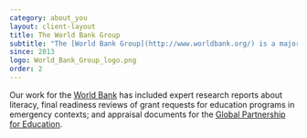 ```yaml
---
category: about_you
layout: client-layout
title: The World Bank Group
subtitle: "The [World Bank Group](http://www.worldbank.org/) is a major international organization, which provides financial and technical assistance to developing countries around the world as a partnership to reduce poverty and support development."
since: 2013
logo: World_Bank_Group_logo.png
order: 2
---
```

Our work for the [World Bank](http://www.worldbank.org/) has included expert research reports about literacy, final readiness reviews of grant requests for education programs in emergency contexts; and appraisal documents for the [Global Partnership for Education](https://www.globalpartnership.org/).